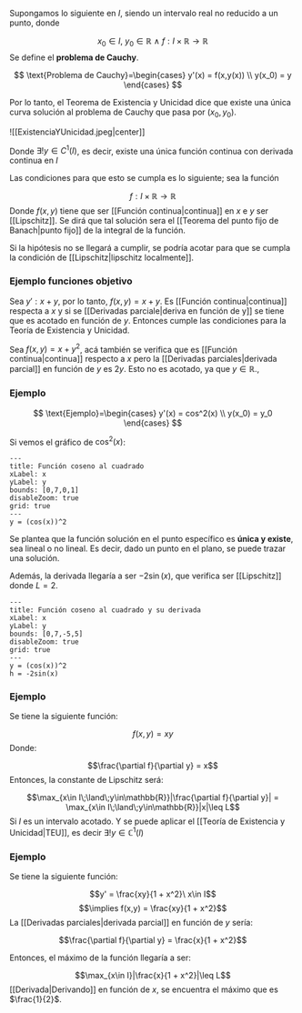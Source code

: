 
Supongamos lo siguiente en $I$, siendo un intervalo real no reducido a un punto, donde 

$$x_0\in I,\ y_0\in\mathbb{R}\ \land\ f:I\times \mathbb{R}\rightarrow\mathbb{R}$$ 
Se define el **problema de Cauchy**. 

$$ 
\text{Problema de Cauchy}=\begin{cases} 
       y'(x) = f(x,y(x)) \\
      y(x_0) = y  
   \end{cases}
$$

Por lo tanto, el Teorema de Existencia y Unicidad dice que existe una única curva solución al problema de Cauchy que pasa por $(x_0,y_0)$. 

![[ExistenciaYUnicidad.jpeg|center]]


Donde $\exists ! y\in C^1(I)$, es decir, existe una única función continua con derivada continua en $I$ 

Las condiciones para que esto se cumpla es lo siguiente; sea la función 

$$f: I\times\mathbb{R}\rightarrow\mathbb{R}$$ 
Donde $f(x,y)$ tiene que ser [[Función continua|continua]] en $x$ e $y$ ser [[Lipschitz]]. Se dirá que tal solución sera el [[Teorema del punto fijo de Banach|punto fijo]] de la integral de la función.

Si la hipótesis no se llegará a cumplir, se podría acotar para que se cumpla la condición de [[Lipschitz|lipschitz localmente]]. 

### Ejemplo funciones objetivo

Sea $y': x + y$, por lo tanto, $f(x,y) = x + y$. Es [[Función continua|continua]] respecta a $x$ y si se [[Derivadas parciale|deriva en función de y]] se tiene que es acotado en función de $y$. Entonces cumple las condiciones para la Teoría de Existencia y Unicidad. 

Sea $f(x,y) = x + y^2$, acá también se verifica que es [[Función continua|continua]] respecto a $x$ pero la [[Derivadas parciales|derivada parcial]] en función de $y$ es $2y$. Esto no es acotado, ya que $y\in\mathbb{R}$., 

### Ejemplo 

$$ 
\text{Ejemplo}=\begin{cases} 
       y'(x) = cos^2(x) \\
      y(x_0) = y_0 
   \end{cases}
$$


Si vemos el gráfico de $\cos^2(x)$: 

```functionplot
---
title: Función coseno al cuadrado
xLabel: x
yLabel: y
bounds: [0,7,0,1]
disableZoom: true
grid: true
---
y = (cos(x))^2

```

Se plantea que la función solución en el punto específico es **única y existe**, sea lineal o no lineal. Es decir, dado un punto en el plano, se puede trazar una solución. 

Además, la derivada llegaría a ser $-2\sin(x)$, que verifica ser [[Lipschitz]] donde $L=2$.  

```functionplot
---
title: Función coseno al cuadrado y su derivada
xLabel: x
yLabel: y
bounds: [0,7,-5,5]
disableZoom: true
grid: true
---
y = (cos(x))^2
h = -2sin(x)
```


### Ejemplo 

Se tiene la siguiente función: 

$$f(x,y) = xy$$ 
Donde: 

$$\frac{\partial f}{\partial y} = x$$ 
Entonces, la constante de Lipschitz será: 

$$\max_{x\in I\;\land\;y\in\mathbb{R}}|\frac{\partial f}{\partial y}| = \max_{x\in I\;\land\;y\in\mathbb{R}}|x|\leq L$$ 
Si $I$ es un intervalo acotado. Y se puede aplicar el [[Teoría de Existencia y Unicidad|TEU]], es decir $\exists !y\in\mathbb{C}^1(I)$ 


### Ejemplo 

Se tiene la siguiente función: 

$$y' = \frac{xy}{1 + x^2}\ x\in I$$ $$\implies f(x,y) = \frac{xy}{1 + x^2}$$ 
La [[Derivadas parciales|derivada parcial]] en función de $y$ sería: 

$$\frac{\partial f}{\partial y} = \frac{x}{1 + x^2}$$ 

Entonces, el máximo de la función llegaría a ser: 

$$\max_{x\in I}|\frac{x}{1 + x^2}|\leq L$$ 
[[Derivada|Derivando]] en función de $x$, se encuentra el máximo que es $\frac{1}{2}$. 

